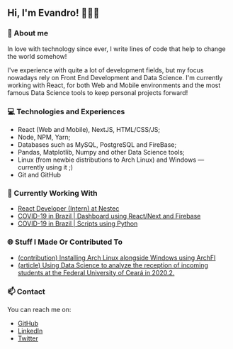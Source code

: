 ## Hi, I'm Evandro! 👨‍💻👋


### 📝 About me 
In love with technology since ever, I write lines of code that help to change the world somehow! 

I've experience with quite a lot of development fields, but my focus nowadays rely on Front End Development and Data Science. I'm currently working with React, for both Web and Mobile environments and the most famous Data Science tools to keep personal projects forward! 

### 💻 Technologies and Experiences 
- React (Web and Mobile), NextJS, HTML/CSS/JS;
- Node, NPM, Yarn;
- Databases such as MySQL, PostgreSQL and FireBase;
- Pandas, Matplotlib, Numpy and other Data Science tools;
- Linux (from newbie distributions to Arch Linux) and Windows — currently using it ;)
- Git and GitHub

### 🚧 Currently Working With
- [React Developer (Intern) at Nestec](https://nestec.com.br/)
- [COVID-19 in Brazil | Dashboard using React/Next and Firebase](http://painel-covid.vercel.app/)
- [COVID-19 in Brazil | Scripts using Python](https://github.com/evnrodr/covid19-scripts)

### 🌐 Stuff I Made Or Contributed To
- [(contribution) Installing Arch Linux alongside Windows using ArchFI](https://techhut.tv/installing-arch-linux-easy-archfi-guide/) 
- [(article) Using Data Science to analyze the reception of incoming students at the Federal University of Ceará in 2020.2.](https://eu2020.ufc.br/t/projeto-boas-vindas-analise-da-recepcao-de-2020-2/)

### 📫 Contact 
You can reach me on:
* [GitHub](https://github.com/evnrodr)
* [LinkedIn](https://www.linkedin.com/in/evnrodr/)
* [Twitter](https://twitter.com/evnrodr)
